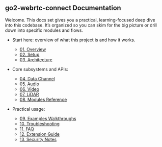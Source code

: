 ## go2-webrtc-connect Documentation

Welcome. This docs set gives you a practical, learning-focused deep dive into this codebase. It’s organized so you can skim for the big picture or drill down into specific modules and flows.

- Start here: overview of what this project is and how it works.
  - [01. Overview](./01-overview.md)
  - [02. Setup](./02-setup.md)
  - [03. Architecture](./03-architecture.md)

- Core subsystems and APIs:
  - [04. Data Channel](./04-data_channel.md)
  - [05. Audio](./05-audio.md)
  - [06. Video](./06-video.md)
  - [07. LiDAR](./07-lidar.md)
  - [08. Modules Reference](./08-modules.md)

- Practical usage:
  - [09. Examples Walkthroughs](./09-examples.md)
  - [10. Troubleshooting](./10-troubleshooting.md)
  - [11. FAQ](./11-faq.md)
  - [12. Extension Guide](./12-extension_guide.md)
  - [13. Security Notes](./13-security.md)


